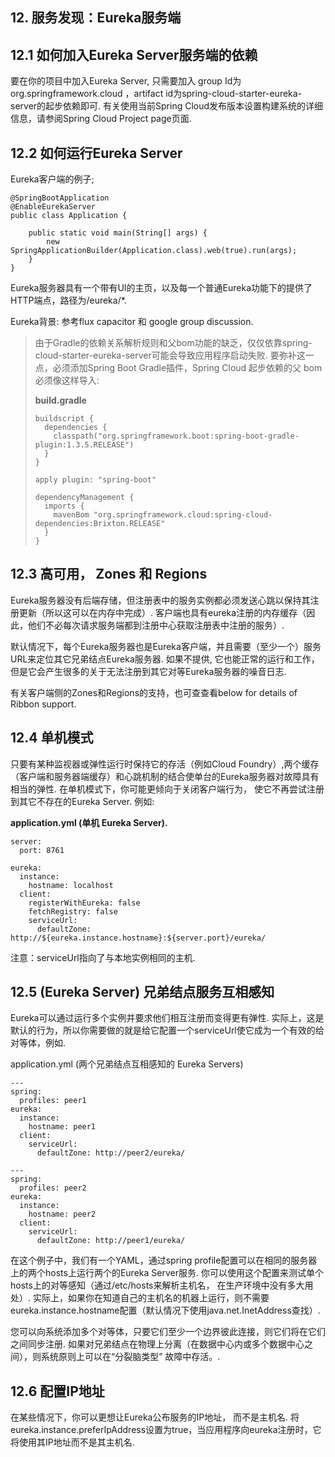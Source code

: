 ## 12. 服务发现：Eureka服务端

## 12.1 如何加入Eureka Server服务端的依赖

要在你的项目中加入Eureka Server, 只需要加入 group Id为org.springframework.cloud ，artifact id为spring-cloud-starter-eureka-server的起步依赖即可. 有关使用当前Spring Cloud发布版本设置构建系统的详细信息，请参阅Spring Cloud Project page页面.

## 12.2 如何运行Eureka Server

Eureka客户端的例子;

    @SpringBootApplication
    @EnableEurekaServer
    public class Application {
    
        public static void main(String[] args) {
            new SpringApplicationBuilder(Application.class).web(true).run(args);
        }
    }
    

Eureka服务器具有一个带有UI的主页，以及每一个普通Eureka功能下的提供了HTTP端点，路径为/eureka/*.

Eureka背景: 参考flux capacitor 和 google group discussion.

> 由于Gradle的依赖关系解析规则和父bom功能的缺乏，仅仅依靠spring-cloud-starter-eureka-server可能会导致应用程序启动失败. 要弥补这一点，必须添加Spring Boot Gradle插件，Spring Cloud 起步依赖的父 bom必须像这样导入:
> 
> **build.gradle**
> 
>     buildscript {
>       dependencies {
>         classpath("org.springframework.boot:spring-boot-gradle-plugin:1.3.5.RELEASE")
>       }
>     }
>     
>     apply plugin: "spring-boot"
>     
>     dependencyManagement {
>       imports {
>         mavenBom "org.springframework.cloud:spring-cloud-dependencies:Brixton.RELEASE"
>       }
>     }
>     

## 12.3 高可用， Zones 和 Regions

Eureka服务器没有后端存储，但注册表中的服务实例都必须发送心跳以保持其注册更新（所以这可以在内存中完成）. 客户端也具有eureka注册的内存缓存（因此，他们不必每次请求服务端都到注册中心获取注册表中注册的服务）.

默认情况下，每个Eureka服务器也是Eureka客户端，并且需要（至少一个）服务URL来定位其它兄弟结点Eureka服务器. 如果不提供, 它也能正常的运行和工作， 但是它会产生很多的关于无法注册到其它对等Eureka服务器的噪音日志.

有关客户端侧的Zones和Regions的支持，也可查查看below for details of Ribbon support.

## 12.4 单机模式

只要有某种监视器或弹性运行时保持它的存活（例如Cloud Foundry）,两个缓存（客户端和服务器端缓存）和心跳机制的结合使单台的Eureka服务器对故障具有相当的弹性. 在单机模式下，你可能更倾向于关闭客户端行为， 使它不再尝试注册到其它不存在的Eureka Server. 例如:

**application.yml (单机 Eureka Server).**

    server:
      port: 8761
    
    eureka:
      instance:
        hostname: localhost
      client:
        registerWithEureka: false
        fetchRegistry: false
        serviceUrl:
          defaultZone: http://${eureka.instance.hostname}:${server.port}/eureka/
    

注意：serviceUrl指向了与本地实例相同的主机.

## 12.5 (Eureka Server) 兄弟结点服务互相感知

Eureka可以通过运行多个实例并要求他们相互注册而变得更有弹性. 实际上，这是默认的行为，所以你需要做的就是给它配置一个serviceUrl使它成为一个有效的给对等体，例如.

application.yml (两个兄弟结点互相感知的 Eureka Servers)

    ---
    spring:
      profiles: peer1
    eureka:
      instance:
        hostname: peer1
      client:
        serviceUrl:
          defaultZone: http://peer2/eureka/
    
    ---
    spring:
      profiles: peer2
    eureka:
      instance:
        hostname: peer2
      client:
        serviceUrl:
          defaultZone: http://peer1/eureka/
    

在这个例子中，我们有一个YAML，通过spring profile配置可以在相同的服务器上的两个hosts上运行两个的Eureka Server服务. 你可以使用这个配置来测试单个hosts上的对等感知（通过/etc/hosts来解析主机名， 在生产环境中没有多大用处）. 实际上，如果你在知道自己的主机名的机器上运行，则不需要eureka.instance.hostname配置（默认情况下使用java.net.InetAddress查找）.

您可以向系统添加多个对等体，只要它们至少一个边界彼此连接，则它们将在它们之间同步注册. 如果对兄弟结点在物理上分离（在数据中心内或多个数据中心之间），则系统原则上可以在“分裂脑类型” 故障中存活。.

## 12.6 配置IP地址

在某些情况下，你可以更想让Eureka公布服务的IP地址， 而不是主机名. 将eureka.instance.preferIpAddress设置为true，当应用程序向eureka注册时，它将使用其IP地址而不是其主机名.